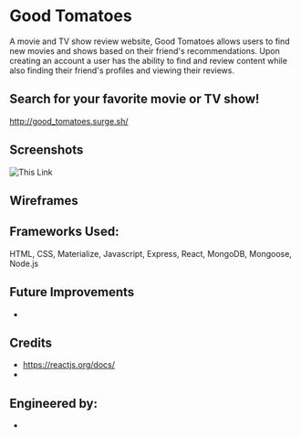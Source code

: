 # Good Tomatoes 

A movie and TV show review website, Good Tomatoes allows users to find new movies and shows based on their friend's recommendations. Upon creating an account a user has the ability to find and review content while also finding their friend's profiles and viewing their reviews. 

## Search for your favorite movie or TV show!

http://good_tomatoes.surge.sh/

## Screenshots

![This Link](URL)

## Wireframes 

## Frameworks Used:

HTML, CSS, Materialize, Javascript, Express, React, MongoDB, Mongoose, Node.js 

## Future Improvements

* 

## Credits

* https://reactjs.org/docs/
* 


## Engineered by:

* 